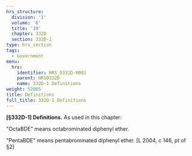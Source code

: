 ```yaml
---
hrs_structure:
  division: '1'
  volume: '6'
  title: '19'
  chapter: 332D
  section: 332D-1
type: hrs_section
tags:
  - Government
menu:
  hrs:
    identifier: HRS_0332D-0001
    parent: HRS0332D
    name: 332D-1 Definitions
weight: 52005
title: Definitions
full_title: 332D-1 Definitions
---
```

**[§332D-1] Definitions.** As used in this chapter:

"OctaBDE" means octabrominated diphenyl ether.

"PentaBDE" means pentabrominated diphenyl ether. [L 2004, c 146, pt of §2]